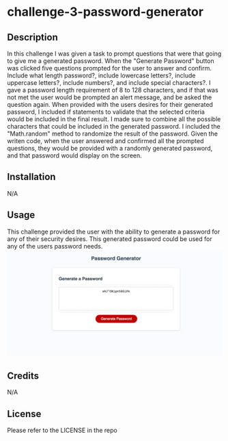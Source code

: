 # challenge-3-password-generator

## Description
In this challenge I was given a task to prompt questions that were that going to give me a generated password. When the "Generate Password" button was clicked five questions prompted for the user to answer and confirm. Include what length password?, include lowercase letters?, include uppercase letters?, include numbers?, and include special characters?. I gave a password length requirement of 8 to 128 characters, and if that was not met the user would be prompted an alert message, and be asked the question again. When provided with the users desires for their generated password, I included if statements to validate that the selected criteria would be included in the final result. I made sure to combine all the possible characters that could be included in the generated password. I included the "Math.random" method to randomize the result of the password. Given the writen code, when the user answered and confirmed all the prompted questions, they would be provided with a randomly generated password, and that password would display on the screen.   


## Installation

N/A

## Usage

This challenge provided the user with the ability to generate a password for any of their security desires. This generated password could be used for any of the users password needs.
![challenge-3-readme-screenshot.png](./assets/challenge-3-screenshot.png)

## Credits

N/A

## License

Please refer to the LICENSE in the repo
